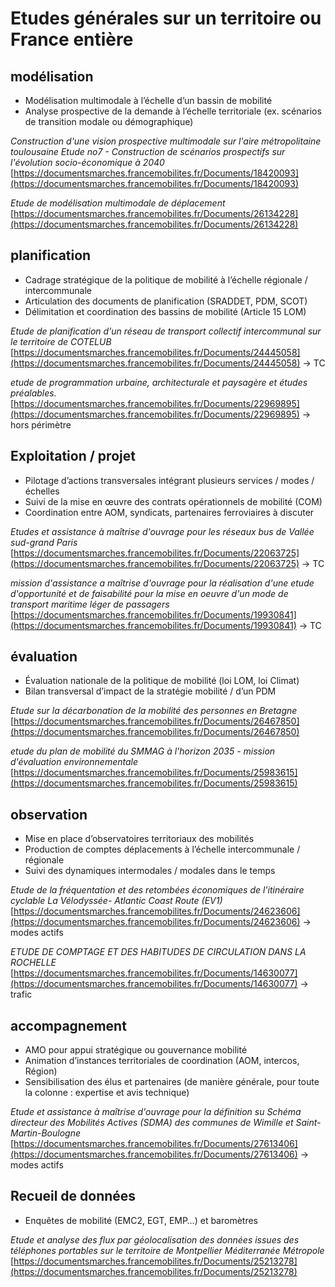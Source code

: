 # Etudes générales sur un territoire ou France entière

## modélisation
- Modélisation multimodale à l’échelle d’un bassin de mobilité
- Analyse prospective de la demande à l’échelle territoriale (ex. scénarios de transition modale ou démographique)

*Construction d'une vision prospective multimodale sur l'aire métropolitaine toulousaine Etude no7 - Construction de scénarios prospectifs sur l'évolution socio-économique à 2040*
[https://documentsmarches.francemobilites.fr/Documents/18420093](https://documentsmarches.francemobilites.fr/Documents/18420093)

*Etude de modélisation multimodale de déplacement*
[https://documentsmarches.francemobilites.fr/Documents/26134228](https://documentsmarches.francemobilites.fr/Documents/26134228)

## planification
- Cadrage stratégique de la politique de mobilité à l’échelle régionale / intercommunale
- Articulation des documents de planification (SRADDET, PDM, SCOT)
- Délimitation et coordination des bassins de mobilité (Article 15 LOM)

*Etude de planification d'un réseau de transport collectif intercommunal sur le territoire de COTELUB*
[https://documentsmarches.francemobilites.fr/Documents/24445058](https://documentsmarches.francemobilites.fr/Documents/24445058)
→ TC

*etude de programmation urbaine, architecturale et paysagère et études préalables.*
[https://documentsmarches.francemobilites.fr/Documents/22969895](https://documentsmarches.francemobilites.fr/Documents/22969895)
→ hors périmètre

## Exploitation / projet
- Pilotage d’actions transversales intégrant plusieurs services / modes / échelles
- Suivi de la mise en œuvre des contrats opérationnels de mobilité (COM)
- Coordination entre AOM, syndicats, partenaires ferroviaires
à discuter

*Etudes et assistance à maîtrise d'ouvrage pour les réseaux bus de Vallée sud-grand Paris*
[https://documentsmarches.francemobilites.fr/Documents/22063725](https://documentsmarches.francemobilites.fr/Documents/22063725)
→ TC

*mission d'assistance a maîtrise d'ouvrage pour la réalisation d'une etude d'opportunité et de faisabilité pour la mise en oeuvre d'un mode de transport maritime léger de passagers*
[https://documentsmarches.francemobilites.fr/Documents/19930841](https://documentsmarches.francemobilites.fr/Documents/19930841)
→ TC

## évaluation
- Évaluation nationale de la politique de mobilité (loi LOM, loi Climat)
- Bilan transversal d’impact de la stratégie mobilité / d’un PDM

*Etude sur la décarbonation de la mobilité des personnes en Bretagne*
[https://documentsmarches.francemobilites.fr/Documents/26467850](https://documentsmarches.francemobilites.fr/Documents/26467850)

*etude du plan de mobilité du SMMAG à l'horizon 2035 - mission d'évaluation environnementale*
[https://documentsmarches.francemobilites.fr/Documents/25983615](https://documentsmarches.francemobilites.fr/Documents/25983615)

## observation
- Mise en place d’observatoires territoriaux des mobilités
- Production de comptes déplacements à l’échelle intercommunale / régionale
- Suivi des dynamiques intermodales / modales dans le temps

*Etude de la fréquentation et des retombées économiques de l'itinéraire cyclable La Vélodyssée- Atlantic Coast Route (EV1)*
[https://documentsmarches.francemobilites.fr/Documents/24623606](https://documentsmarches.francemobilites.fr/Documents/24623606)
→ modes actifs

*ETUDE DE COMPTAGE ET DES HABITUDES DE CIRCULATION DANS LA ROCHELLE*
[https://documentsmarches.francemobilites.fr/Documents/14630077](https://documentsmarches.francemobilites.fr/Documents/14630077)
→ trafic

## accompagnement
- AMO pour appui stratégique ou gouvernance mobilité
- Animation d’instances territoriales de coordination (AOM, intercos, Région)
- Sensibilisation des élus et partenaires
(de manière générale, pour toute la colonne : expertise et avis technique)

*Etude et assistance à maîtrise d'ouvrage pour la définition su Schéma directeur des Mobilités Actives (SDMA) des communes de Wimille et Saint-Martin-Boulogne*
[https://documentsmarches.francemobilites.fr/Documents/27613406](https://documentsmarches.francemobilites.fr/Documents/27613406)
→ modes actifs

## Recueil de données
- Enquêtes de mobilité (EMC2, EGT, EMP…) et baromètres

*Etude et analyse des flux par géolocalisation des données issues des téléphones portables sur le territoire de Montpellier Méditerranée Métropole*
[https://documentsmarches.francemobilites.fr/Documents/25213278](https://documentsmarches.francemobilites.fr/Documents/25213278)
